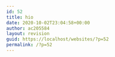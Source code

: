 ```yaml
---
id: 52
title: hio
date: 2020-10-02T23:04:58+00:00
author: ac205584
layout: revision
guid: https://localhost/websites/?p=52
permalink: /?p=52
---
```

